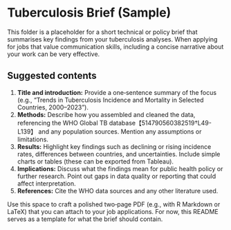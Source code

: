 # Tuberculosis Brief (Sample)

This folder is a placeholder for a short technical or policy brief that summarises key findings from your tuberculosis analyses.  When applying for jobs that value communication skills, including a concise narrative about your work can be very effective.

## Suggested contents

1. **Title and introduction:** Provide a one‑sentence summary of the focus (e.g., “Trends in Tuberculosis Incidence and Mortality in Selected Countries, 2000–2023”).
2. **Methods:** Describe how you assembled and cleaned the data, referencing the WHO Global TB database【514790560382519†L49-L139】 and any population sources.  Mention any assumptions or limitations.
3. **Results:** Highlight key findings such as declining or rising incidence rates, differences between countries, and uncertainties.  Include simple charts or tables (these can be exported from Tableau).
4. **Implications:** Discuss what the findings mean for public health policy or further research.  Point out gaps in data quality or reporting that could affect interpretation.
5. **References:** Cite the WHO data sources and any other literature used.

Use this space to craft a polished two‑page PDF (e.g., with R Markdown or LaTeX) that you can attach to your job applications.  For now, this README serves as a template for what the brief should contain.